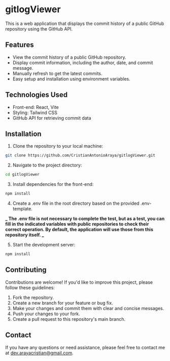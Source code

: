 # gitlogViewer

This is a web application that displays the commit history of a public GitHub repository using the GitHub API.

## Features

-   View the commit history of a public GitHub repository.
-   Display commit information, including the author, date, and commit message.
-   Manually refresh to get the latest commits.
-   Easy setup and installation using environment variables.

## Technologies Used

-   Front-end: React, Vite
-   Styling: Tailwind CSS
-   GitHub API for retrieving commit data

## Installation

1. Clone the repository to your local machine:

```bash
git clone https://github.com/CristianAntonioAraya/gitlogViewer.git
```

2. Navigate to the project directory:

```bash
cd gitlogViewer
```

3. Install dependencies for the front-end:

```bash
npm install
```

4. Create a .env file in the root directory based on the provided .env-template.

**_ The .env file is not necessary to complete the test, but as a test, you can fill in the indicated variables with public repositories to check their correct operation. By default, the application will use those from this repository itself. _**

5. Start the development server:

```bash
npm install
```

## Contributing

Contributions are welcome! If you'd like to improve this project, please follow these guidelines:

1. Fork the repository.
2. Create a new branch for your feature or bug fix.
3. Make your changes and commit them with clear and concise messages.
4. Push your changes to your fork.
5. Create a pull request to this repository's main branch.

## Contact

If you have any questions or need assistance, please feel free to contact me at dev.arayacristian@gmail.com.
